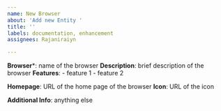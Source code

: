 ```yaml
---
name: New Browser
about: 'Add new Entity '
title: ''
labels: documentation, enhancement
assignees: Rajaniraiyn

---
```


**Browser***: name of the browser
**Description**: brief description of the browser
**Features**:
     - feature 1
     - feature 2

**Homepage**: URL of the home page of the browser
**Icon**: URL of the icon

**Additional Info**: anything else
